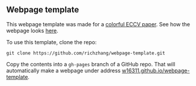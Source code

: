 ## <b>Webpage template</b>

This webpage template was made for a [colorful ECCV paper](http://richzhang.github.io/colorization/). See how the webpage looks [here](https://richzhang.github.io/webpage-template).

To use this template, clone the repo:

```
git clone https://github.com/richzhang/webpage-template.git
```

Copy the contents into a `gh-pages` branch of a GitHub repo. That will automatically make a webpage under address [w16311.github.io/webpage-template](w16311.github.io/webpage-template).
